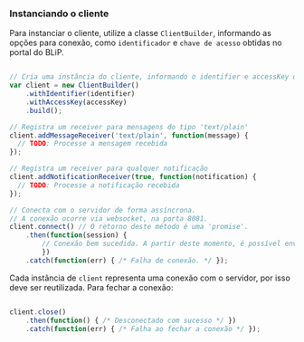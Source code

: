 ### Instanciando o cliente

Para instanciar o cliente, utilize a classe `ClientBuilder`, informando as opções para conexão, como `identificador` e `chave de acesso` obtidas no portal do BLiP.

```javascript

// Cria uma instância do cliente, informando o identifier e accessKey do seu chatbot 
var client = new ClientBuilder()
    .withIdentifier(identifier)
    .withAccessKey(accessKey)
    .build();

// Registra um receiver para mensagens do tipo 'text/plain'
client.addMessageReceiver('text/plain', function(message) {
  // TODO: Processe a mensagem recebida
});

// Registra um receiver para qualquer notificação
client.addNotificationReceiver(true, function(notification) {
  // TODO: Processe a notificação recebida
});

// Conecta com o servidor de forma assíncrona. 
// A conexão ocorre via websocket, na porta 8081.
client.connect() // O retorno deste método é uma 'promise'.
    .then(function(session) { 
        // Conexão bem sucedida. A partir deste momento, é possível enviar e receber envelopes do servidor. */ 
        })  
    .catch(function(err) { /* Falha de conexão. */ }); 

```

Cada instância de `client` representa uma conexão com o servidor, por isso deve ser reutilizada. Para fechar a conexão:

```javascript

client.close()
    .then(function() { /* Desconectado com sucesso */ })  
    .catch(function(err) { /* Falha ao fechar a conexão */ }); 

```
